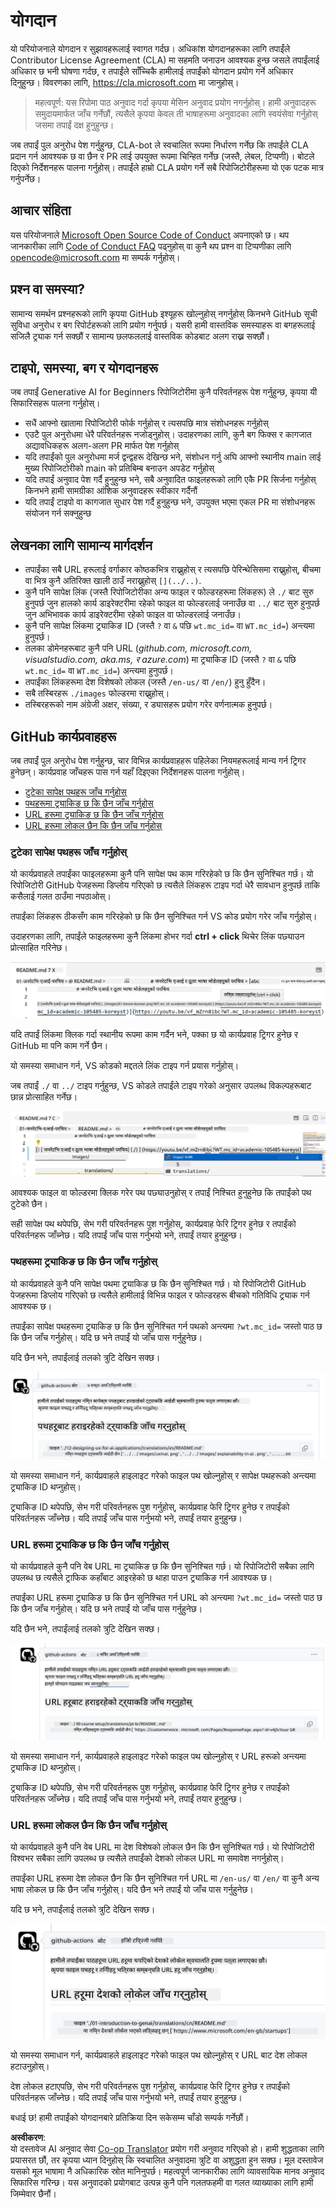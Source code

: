 <!--
CO_OP_TRANSLATOR_METADATA:
{
  "original_hash": "57c41f2af71001a2cff9d8eb797cb843",
  "translation_date": "2025-07-09T05:52:24+00:00",
  "source_file": "CONTRIBUTING.md",
  "language_code": "ne"
}
-->
# योगदान

यो परियोजनाले योगदान र सुझावहरूलाई स्वागत गर्दछ। अधिकांश योगदानहरूका लागि तपाईंले Contributor License Agreement (CLA) मा सहमति जनाउन आवश्यक हुन्छ जसले तपाईंलाई अधिकार छ भनी घोषणा गर्दछ, र तपाईंले साँच्चिकै हामीलाई तपाईंको योगदान प्रयोग गर्ने अधिकार दिनुहुन्छ। विवरणका लागि, <https://cla.microsoft.com> मा जानुहोस्।

> महत्वपूर्ण: यस रिपोमा पाठ अनुवाद गर्दा कृपया मेसिन अनुवाद प्रयोग नगर्नुहोस्। हामी अनुवादहरू समुदायमार्फत जाँच गर्नेछौं, त्यसैले कृपया केवल ती भाषाहरूमा अनुवादका लागि स्वयंसेवा गर्नुहोस् जसमा तपाईं दक्ष हुनुहुन्छ।

जब तपाईं पुल अनुरोध पेश गर्नुहुन्छ, CLA-bot ले स्वचालित रूपमा निर्धारण गर्नेछ कि तपाईंले CLA प्रदान गर्न आवश्यक छ वा छैन र PR लाई उपयुक्त रूपमा चिन्हित गर्नेछ (जस्तै, लेबल, टिप्पणी)। बोटले दिएको निर्देशनहरू पालना गर्नुहोस्। तपाईंले हाम्रो CLA प्रयोग गर्ने सबै रिपोजिटोरीहरूमा यो एक पटक मात्र गर्नुपर्नेछ।

## आचार संहिता

यस परियोजनाले [Microsoft Open Source Code of Conduct](https://opensource.microsoft.com/codeofconduct/?WT.mc_id=academic-105485-koreyst) अपनाएको छ। थप जानकारीका लागि [Code of Conduct FAQ](https://opensource.microsoft.com/codeofconduct/faq/?WT.mc_id=academic-105485-koreyst) पढ्नुहोस् वा कुनै थप प्रश्न वा टिप्पणीका लागि [opencode@microsoft.com](mailto:opencode@microsoft.com) मा सम्पर्क गर्नुहोस्।

## प्रश्न वा समस्या?

सामान्य समर्थन प्रश्नहरूको लागि कृपया GitHub इश्यूहरू खोल्नुहोस् नगर्नुहोस् किनभने GitHub सूची सुविधा अनुरोध र बग रिपोर्टहरूको लागि प्रयोग गर्नुपर्छ। यसरी हामी वास्तविक समस्याहरू वा बगहरूलाई सजिलै ट्र्याक गर्न सक्छौं र सामान्य छलफललाई वास्तविक कोडबाट अलग राख्न सक्छौं।

## टाइपो, समस्या, बग र योगदानहरू

जब तपाईं Generative AI for Beginners रिपोजिटोरीमा कुनै परिवर्तनहरू पेश गर्नुहुन्छ, कृपया यी सिफारिसहरू पालना गर्नुहोस्।

* सधैं आफ्नो खातामा रिपोजिटोरी फोर्क गर्नुहोस् र त्यसपछि मात्र संशोधनहरू गर्नुहोस्
* एउटै पुल अनुरोधमा धेरै परिवर्तनहरू नजोड्नुहोस्। उदाहरणका लागि, कुनै बग फिक्स र कागजात अद्यावधिकहरू अलग-अलग PR मार्फत पेश गर्नुहोस्
* यदि तपाईंको पुल अनुरोधमा मर्ज द्वन्द्वहरू देखिन्छ भने, संशोधन गर्नु अघि आफ्नो स्थानीय main लाई मुख्य रिपोजिटोरीको main को प्रतिबिम्ब बनाउन अपडेट गर्नुहोस्
* यदि तपाईं अनुवाद पेश गर्दै हुनुहुन्छ भने, सबै अनुवादित फाइलहरूको लागि एकै PR सिर्जना गर्नुहोस् किनभने हामी सामग्रीका आंशिक अनुवादहरू स्वीकार गर्दैनौं
* यदि तपाईं टाइपो वा कागजात सुधार पेश गर्दै हुनुहुन्छ भने, उपयुक्त भएमा एकल PR मा संशोधनहरू संयोजन गर्न सक्नुहुन्छ

## लेखनका लागि सामान्य मार्गदर्शन

- तपाईंका सबै URL हरूलाई वर्गाकार कोष्ठकभित्र राख्नुहोस् र त्यसपछि पेरिन्थेसिसमा राख्नुहोस्, बीचमा वा भित्र कुनै अतिरिक्त खाली ठाउँ नराख्नुहोस् `[](../..)`.
- कुनै पनि सापेक्ष लिंक (जस्तै रिपोजिटोरीका अन्य फाइल र फोल्डरहरूमा लिंकहरू) ले `./` बाट सुरु हुनुपर्छ जुन हालको कार्य डाइरेक्टरीमा रहेको फाइल वा फोल्डरलाई जनाउँछ वा `../` बाट सुरु हुनुपर्छ जुन अभिभावक कार्य डाइरेक्टरीमा रहेको फाइल वा फोल्डरलाई जनाउँछ।
- कुनै पनि सापेक्ष लिंकमा ट्र्याकिङ ID (जस्तै `?` वा `&` पछि `wt.mc_id=` वा `WT.mc_id=`) अन्त्यमा हुनुपर्छ।
- तलका डोमेनहरूबाट कुनै पनि URL (_github.com, microsoft.com, visualstudio.com, aka.ms, र azure.com_) मा ट्र्याकिङ ID (जस्तै `?` वा `&` पछि `wt.mc_id=` वा `WT.mc_id=`) अन्त्यमा हुनुपर्छ।
- तपाईंका लिंकहरूमा देश विशेषको लोकल (जस्तै `/en-us/` वा `/en/`) हुनु हुँदैन।
- सबै तस्बिरहरू `./images` फोल्डरमा राख्नुहोस्।
- तस्बिरहरूको नाम अंग्रेजी अक्षर, संख्या, र ड्यासहरू प्रयोग गरेर वर्णनात्मक हुनुपर्छ।

## GitHub कार्यप्रवाहहरू

जब तपाईं पुल अनुरोध पेश गर्नुहुन्छ, चार विभिन्न कार्यप्रवाहहरू पहिलेका नियमहरूलाई मान्य गर्न ट्रिगर हुनेछन्। कार्यप्रवाह जाँचहरू पास गर्न यहाँ दिइएका निर्देशनहरू पालना गर्नुहोस्।

- [टुटेका सापेक्ष पथहरू जाँच गर्नुहोस्](../..)
- [पथहरूमा ट्र्याकिङ छ कि छैन जाँच गर्नुहोस्](../..)
- [URL हरूमा ट्र्याकिङ छ कि छैन जाँच गर्नुहोस्](../..)
- [URL हरूमा लोकल छैन कि छैन जाँच गर्नुहोस्](../..)

### टुटेका सापेक्ष पथहरू जाँच गर्नुहोस्

यो कार्यप्रवाहले तपाईंका फाइलहरूमा कुनै पनि सापेक्ष पथ काम गरिरहेको छ कि छैन सुनिश्चित गर्छ। यो रिपोजिटोरी GitHub पेजहरूमा डिप्लोय गरिएको छ त्यसैले लिंकहरू टाइप गर्दा धेरै सावधान हुनुपर्छ ताकि कसैलाई गलत ठाउँमा नपठाओस्।

तपाईंका लिंकहरू ठीकसँग काम गरिरहेको छ कि छैन सुनिश्चित गर्न VS कोड प्रयोग गरेर जाँच गर्नुहोस्।

उदाहरणका लागि, तपाईंले फाइलहरूमा कुनै लिंकमा होभर गर्दा **ctrl + click** थिचेर लिंक पछ्याउन प्रोत्साहित गरिनेछ।

![VS code follow links screenshot](../../translated_images/vscode-follow-link.85520ab6a1237adcf01cc9cd8c228ce7b32ae685a034250bd5109e2682b9dfca.ne.png)

यदि तपाईं लिंकमा क्लिक गर्दा स्थानीय रूपमा काम गर्दैन भने, पक्का छ यो कार्यप्रवाह ट्रिगर हुनेछ र GitHub मा पनि काम गर्ने छैन।

यो समस्या समाधान गर्न, VS कोडको मद्दतले लिंक टाइप गर्न प्रयास गर्नुहोस्।

जब तपाईं `./` वा `../` टाइप गर्नुहुन्छ, VS कोडले तपाईंले टाइप गरेको अनुसार उपलब्ध विकल्पहरूबाट छान्न प्रोत्साहित गर्नेछ।

![VS code select relative path screenshot](../../translated_images/vscode-select-relative-path.3804eb73c3a9e5f2d345e3d3288f8173a9e584254d0e505d8bcbc6461dbf1f6c.ne.png)

आवश्यक फाइल वा फोल्डरमा क्लिक गरेर पथ पछ्याउनुहोस् र तपाईं निश्चित हुनुहुनेछ कि तपाईंको पथ टुटेको छैन।

सही सापेक्ष पथ थपेपछि, सेभ गरी परिवर्तनहरू पुश गर्नुहोस्, कार्यप्रवाह फेरि ट्रिगर हुनेछ र तपाईंको परिवर्तनहरू जाँच्नेछ। यदि तपाईं जाँच पास गर्नुभयो भने, तपाईं तयार हुनुहुन्छ।

### पथहरूमा ट्र्याकिङ छ कि छैन जाँच गर्नुहोस्

यो कार्यप्रवाहले कुनै पनि सापेक्ष पथमा ट्र्याकिङ छ कि छैन सुनिश्चित गर्छ। यो रिपोजिटोरी GitHub पेजहरूमा डिप्लोय गरिएको छ त्यसैले हामीलाई विभिन्न फाइल र फोल्डरहरू बीचको गतिविधि ट्र्याक गर्न आवश्यक छ।

तपाईंका सापेक्ष पथहरूमा ट्र्याकिङ छ कि छैन सुनिश्चित गर्न पथको अन्त्यमा `?wt.mc_id=` जस्तो पाठ छ कि छैन जाँच गर्नुहोस्। यदि छ भने तपाईं यो जाँच पास गर्नुहुनेछ।

यदि छैन भने, तपाईंलाई तलको त्रुटि देखिन सक्छ।

![GitHub check paths missing tracking comment screenshot](../../translated_images/github-check-paths-missing-tracking-comment.880d4afe03e898ffadeebe0f61f7fdea7525c25238bead9fecabc81a0a83b1c0.ne.png)

यो समस्या समाधान गर्न, कार्यप्रवाहले हाइलाइट गरेको फाइल पथ खोल्नुहोस् र सापेक्ष पथहरूको अन्त्यमा ट्र्याकिङ ID थप्नुहोस्।

ट्र्याकिङ ID थपेपछि, सेभ गरी परिवर्तनहरू पुश गर्नुहोस्, कार्यप्रवाह फेरि ट्रिगर हुनेछ र तपाईंको परिवर्तनहरू जाँच्नेछ। यदि तपाईं जाँच पास गर्नुभयो भने, तपाईं तयार हुनुहुन्छ।

### URL हरूमा ट्र्याकिङ छ कि छैन जाँच गर्नुहोस्

यो कार्यप्रवाहले कुनै पनि वेब URL मा ट्र्याकिङ छ कि छैन सुनिश्चित गर्छ। यो रिपोजिटोरी सबैका लागि उपलब्ध छ त्यसैले ट्राफिक कहाँबाट आइरहेको छ थाहा पाउन ट्र्याकिङ गर्न आवश्यक छ।

तपाईंका URL हरूमा ट्र्याकिङ छ कि छैन सुनिश्चित गर्न URL को अन्त्यमा `?wt.mc_id=` जस्तो पाठ छ कि छैन जाँच गर्नुहोस्। यदि छ भने तपाईं यो जाँच पास गर्नुहुनेछ।

यदि छैन भने, तपाईंलाई तलको त्रुटि देखिन सक्छ।

![GitHub check urls missing tracking comment screenshot](../../translated_images/github-check-urls-missing-tracking-comment.1bd00d20b24a1e2e3179e59e1bd7d44f16637a1bb1ab265562565251166841ef.ne.png)

यो समस्या समाधान गर्न, कार्यप्रवाहले हाइलाइट गरेको फाइल पथ खोल्नुहोस् र URL हरूको अन्त्यमा ट्र्याकिङ ID थप्नुहोस्।

ट्र्याकिङ ID थपेपछि, सेभ गरी परिवर्तनहरू पुश गर्नुहोस्, कार्यप्रवाह फेरि ट्रिगर हुनेछ र तपाईंको परिवर्तनहरू जाँच्नेछ। यदि तपाईं जाँच पास गर्नुभयो भने, तपाईं तयार हुनुहुन्छ।

### URL हरूमा लोकल छैन कि छैन जाँच गर्नुहोस्

यो कार्यप्रवाहले कुनै पनि वेब URL मा देश विशेषको लोकल छैन कि छैन सुनिश्चित गर्छ। यो रिपोजिटोरी विश्वभर सबैका लागि उपलब्ध छ त्यसैले तपाईंको देशको लोकल URL मा समावेश नगर्नुहोस्।

तपाईंका URL हरूमा देश लोकल छैन कि छैन सुनिश्चित गर्न URL मा `/en-us/` वा `/en/` वा कुनै अन्य भाषा लोकल छ कि छैन जाँच गर्नुहोस्। यदि छैन भने तपाईं यो जाँच पास गर्नुहुनेछ।

यदि छ भने, तपाईंलाई तलको त्रुटि देखिन सक्छ।

![GitHub check country locale comment screenshot](../../translated_images/github-check-country-locale-comment.2f4fe93228161dee6ec8210f3d6ccc66af6864f6b178b8d96f30818498fba72a.ne.png)

यो समस्या समाधान गर्न, कार्यप्रवाहले हाइलाइट गरेको फाइल पथ खोल्नुहोस् र URL बाट देश लोकल हटाउनुहोस्।

देश लोकल हटाएपछि, सेभ गरी परिवर्तनहरू पुश गर्नुहोस्, कार्यप्रवाह फेरि ट्रिगर हुनेछ र तपाईंको परिवर्तनहरू जाँच्नेछ। यदि तपाईं जाँच पास गर्नुभयो भने, तपाईं तयार हुनुहुन्छ।

बधाई छ! हामी तपाईंको योगदानबारे प्रतिक्रिया दिन सकेसम्म चाँडो सम्पर्क गर्नेछौं।

**अस्वीकरण**:  
यो दस्तावेज AI अनुवाद सेवा [Co-op Translator](https://github.com/Azure/co-op-translator) प्रयोग गरी अनुवाद गरिएको हो। हामी शुद्धताका लागि प्रयासरत छौं, तर कृपया ध्यान दिनुहोस् कि स्वचालित अनुवादमा त्रुटि वा अशुद्धता हुन सक्छ। मूल दस्तावेज यसको मूल भाषामा नै अधिकारिक स्रोत मानिनुपर्छ। महत्वपूर्ण जानकारीका लागि व्यावसायिक मानव अनुवाद सिफारिस गरिन्छ। यस अनुवादको प्रयोगबाट उत्पन्न कुनै पनि गलतफहमी वा गलत व्याख्याका लागि हामी जिम्मेवार छैनौं।
